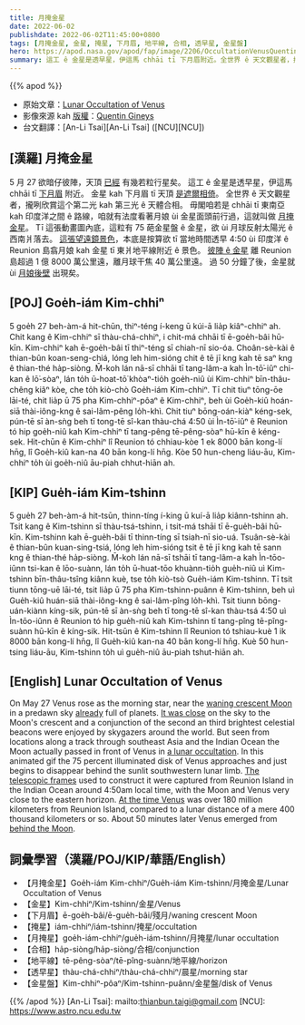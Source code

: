 ```yaml
---
title: 月掩金星
date: 2022-06-02
publishdate: 2022-06-02T11:45:00+0800
tags: [月掩金星, 金星, 掩星, 下月眉, 地平線, 合相, 透早星, 金星盤]
hero: https://apod.nasa.gov/apod/fap/image/2206/OccultationVenusQuentinGineys1024.gif
summary: 這工 ê 金星是透早星，伊這馬 chhāi tī 下月眉附近。全世界 ê 天文觀星者，攏咧欣賞這个第二光 kah 第三光 ê 天體合相。
---
```


{{% apod %}}

- 原始文章：[Lunar Occultation of Venus](https://apod.nasa.gov/apod/ap220602.html)
- 影像來源 kah [版權][copyright]：[Quentin Gineys](https://www.astrobin.com/users/kantin/)
- 台文翻譯：[An-Li Tsai][An-Li Tsai] ([NCU][NCU])

## [漢羅] 月掩金星
5 月 27 欲暗仔彼陣，天頂 [已經][already] 有幾若粒行星矣。
這工 ê 金星是透早星，伊這馬 chhāi tī [下月眉][waning crescent Moon] 附近。
金星 kah 下月眉 tī 天頂 [是遮爾相倚][It was close]。
全世界 ê 天文觀星者，攏咧欣賞這个第二光 kah 第三光 ê 天體合相。
毋閣咱若是 chhāi tī 東南亞 kah 印度洋之間 ê 路線，咱就有法度看著月娘 ùi 金星面頭前行過，這就叫做 [月掩金星][a lunar occultation]。
Tī 這張動畫圖內底，這粒有 75 葩金星盤 ê 金星，欲 ùi 月球反射太陽光 ê 西南爿落去。
[這張望遠鏡景色][The telescopic frames]，本底是按算欲 tī 當地時間透早 4:50 ùi 印度洋 ê Reunion 島翕月娘 kah 金星 tī 東爿地平線附近 ê 景色。
[彼陣 ê 金星][At the time Venus] 離 Reunion 島超過 1 億 8000 萬公里遠，離月球干焦 40 萬公里遠。
過 50 分鐘了後，金星就 ùi [月娘後壁][behind the Moon] 出現矣。

## [POJ] Goe̍h-iám Kim-chhiⁿ
5 goe̍h 27 beh-àm-á hit-chūn, thiⁿ-téng í-keng ū kúi-ā lia̍p kiâⁿ-chhiⁿ ah.
Chit kang ê Kim-chhiⁿ sī thàu-chá-chhiⁿ, i chit-má chhāi tī ē-goe̍h-bâi hū-kīn.
Kim-chhiⁿ kah ē-goe̍h-bâi tī thiⁿ-téng sī chiah-nī sio-óa.
Choân-sè-kài ê thian-bûn koan-seng-chiá, lóng leh him-sióng chit ê tē jī kng kah tē saⁿ kng ê thian-thé ha̍p-siòng.
M̄-koh lán nā-sī chhāi tī tang-lâm-a kah Ìn-tō͘-iûⁿ chi-kan ê lō͘-sòaⁿ, lán to̍h ū-hoat-tō͘ khòaⁿ-tio̍h goe̍h-niû ùi Kim-chhiⁿ bīn-thâu-chêng kiâⁿ kòe, che to̍h kiò-chò Goe̍h-iám Kim-chhiⁿ.
Tī chit tiuⁿ tōng-ōe lāi-té, chit lia̍p ū 75 pha Kim-chhiⁿ-pôaⁿ ê Kim-chhiⁿ, beh ùi Goe̍h-kiû hoán-siā thài-iông-kng ê sai-lâm-pêng lo̍h-khì.
Chit tiuⁿ bōng-oán-kiàⁿ kéng-sek, pún-tē sī àn-sǹg beh tī tong-tē sî-kan thàu-chá 4:50 ùi Ìn-tō͘-iûⁿ ê Reunion tó hip goe̍h-niû kah Kim-chhiⁿ tī tang-pêng tē-pêng-sòaⁿ hū-kīn ê kéng-sek.
Hit-chūn ê Kim-chhiⁿ lî Reunion tó chhiau-kòe  1 ek 8000 bān kong-lí hn̄g, lî Goe̍h-kiû kan-na 40 bān kong-lí hn̄g.
Kòe 50 hun-cheng liáu-āu, Kim-chhiⁿ to̍h ùi goe̍h-niû āu-piah chhut-hiān ah.


## [KIP] Gue̍h-iám Kim-tshinn
5 gue̍h 27 beh-àm-á hit-tsūn, thinn-tíng í-king ū kuí-ā lia̍p kiânn-tshinn ah.
Tsit kang ê Kim-tshinn sī thàu-tsá-tshinn, i tsit-má tshāi tī ē-gue̍h-bâi hū-kīn.
Kim-tshinn kah ē-gue̍h-bâi tī thinn-tíng sī tsiah-nī sio-uá.
Tsuân-sè-kài ê thian-bûn kuan-sing-tsiá, lóng leh him-sióng tsit ê tē jī kng kah tē sann kng ê thian-thé ha̍p-siòng.
M̄-koh lán nā-sī tshāi tī tang-lâm-a kah Ìn-tōo-iûnn tsi-kan ê lōo-suànn, lán to̍h ū-huat-tōo khuànn-tio̍h gue̍h-niû uì Kim-tshinn bīn-thâu-tsîng kiânn kuè, tse to̍h kiò-tsò Gue̍h-iám Kim-tshinn.
Tī tsit tiunn tōng-uē lāi-té, tsit lia̍p ū 75 pha Kim-tshinn-puânn ê Kim-tshinn, beh uì Gue̍h-kiû huán-siā thài-iông-kng ê sai-lâm-pîng lo̍h-khì.
Tsit tiunn bōng-uán-kiànn kíng-sik, pún-tē sī àn-sǹg beh tī tong-tē sî-kan thàu-tsá 4:50 uì Ìn-tōo-iûnn ê Reunion tó hip gue̍h-niû kah Kim-tshinn tī tang-pîng tē-pîng-suànn hū-kīn ê kíng-sik.
Hit-tsūn ê Kim-tshinn lî Reunion tó tshiau-kuè  1 ik 8000 bān kong-lí hn̄g, lî Gue̍h-kiû kan-na 40 bān kong-lí hn̄g.
Kuè 50 hun-tsing liáu-āu, Kim-tshinn to̍h uì gue̍h-niû āu-piah tshut-hiān ah.

## [English] Lunar Occultation of Venus

On May 27 Venus rose as the morning star, near the [waning crescent Moon][waning crescent Moon] in a predawn sky [already][already] full of planets.
[It was close][It was close] on the sky to the Moon's crescent and a conjunction of the second an third brightest celestial beacons were enjoyed by skygazers around the world.
But seen from locations along a track through southeast Asia and the Indian Ocean the Moon actually passed in front of Venus in [a lunar occultation][a lunar occultation].
In this animated gif the 75 percent illuminated disk of Venus approaches and just begins to disappear behind the sunlit southwestern lunar limb.
[The telescopic frames][The telescopic frames] used to construct it were captured from Reunion Island in the Indian Ocean around 4:50am local time, with the Moon and Venus very close to the eastern horizon.
[At the time Venus][At the time Venus] was over 180 million kilometers from Reunion Island, compared to a lunar distance of a mere 400 thousand kilometers or so.
About 50 minutes later Venus emerged from [behind the Moon][behind the Moon].

## 詞彙學習（漢羅/POJ/KIP/華語/English）
- 【月掩金星】Goe̍h-iám Kim-chhiⁿ/Gue̍h-iám Kim-tshinn/月掩金星/Lunar Occultation of Venus
- 【金星】Kim-chhiⁿ/Kim-tshinn/金星/Venus
- 【下月眉】ē-goe̍h-bâi/ē-gue̍h-bâi/殘月/waning crescent Moon
- 【掩星】iám-chhiⁿ/iám-tshinn/掩星/occultation
- 【月掩星】goe̍h-iám-chhiⁿ/gue̍h-iám-tshinn/月掩星/lunar occultation
- 【合相】ha̍p-siòng/ha̍p-siòng/合相/conjunction
- 【地平線】tē-pêng-sòaⁿ/tē-pîng-suànn/地平線/horizon
- 【透早星】thàu-chá-chhiⁿ/thàu-chá-chhiⁿ/晨星/morning star
- 【金星盤】Kim-chhiⁿ-pôaⁿ/Kim-tshinn-puânn/金星盤/disk of Venus


{{% /apod %}}
[An-Li Tsai]: mailto:thianbun.taigi@gmail.com
[NCU]: https://www.astro.ncu.edu.tw

[copyright]: https://apod.nasa.gov/apod/fap/lib/about_apod.html#srapply

[waning crescent Moon]:https://svs.gsfc.nasa.gov/4955
[already]:https://apod.nasa.gov/apod/ap220420.html
[It was close]:https://earthsky.org/todays-image/dazzling-venus-goes-behind-the-moon/
[a lunar occultation]:https://in-the-sky.org/news.php?id=20220527_16_100
[The telescopic frames]:https://www.astrobin.com/m2sj29/
[At the time Venus]:https://theskylive.com/venus-info
[behind the Moon]:https://solarsystem.nasa.gov/skywatching/home/
